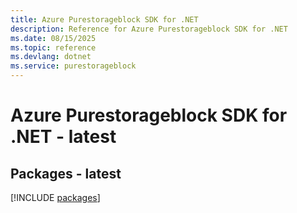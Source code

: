 ```yaml
---
title: Azure Purestorageblock SDK for .NET
description: Reference for Azure Purestorageblock SDK for .NET
ms.date: 08/15/2025
ms.topic: reference
ms.devlang: dotnet
ms.service: purestorageblock
---
```

# Azure Purestorageblock SDK for .NET - latest
## Packages - latest
[!INCLUDE [packages](purestorageblock-index.md)]
